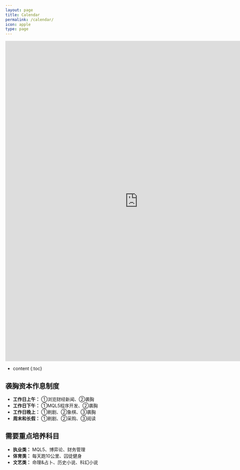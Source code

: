 ```yaml
---
layout: page
title: Calendar
permalink: /calendar/
icon: apple
type: page
---
```


<iframe frameborder="0" width="825" height="1000" scrolling="yes" src="https://rili-d.jin10.com/open.php?fontSize=14px&theme=darkgray"></iframe>

* content
{:toc}


## 袭胸资本作息制度
* **工作日上午：**
①浏览财经新闻、②袭胸
* **工作日下午：**
①MQL5程序开发、②袭胸
* **工作日晚上：**
①刷剧、②象棋、③袭胸
* **周末和长假：**
①刷剧、②采购、③阅读

## 需要重点培养科目
* **执业类：** MQL5、博弈论、财务管理
* **体育类：** 每天跑10公里、囚徒健身
* **文艺类：** 命理&占卜、历史小说、科幻小说
